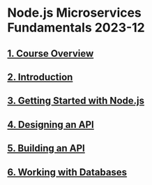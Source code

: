 # Node.js Microservices Fundamentals 2023-12

## [1. Course Overview](docs%2FPluralsight%20-%20Node.js%20Microservices%20Fundamentals%202023-12%2F1.%20Course%20Overview%2Freadme.md)

## [2. Introduction](docs%2FPluralsight%20-%20Node.js%20Microservices%20Fundamentals%202023-12%2F2.%20Introduction%2Freadme.md)

## [3. Getting Started with Node.js](docs%2FPluralsight%20-%20Node.js%20Microservices%20Fundamentals%202023-12%2F3.%20Getting%20Started%20with%20Node.js%2Freadme.md)

## [4. Designing an API](docs%2FPluralsight%20-%20Node.js%20Microservices%20Fundamentals%202023-12%2F4.%20Designing%20an%20API%2Freadme.md)

## [5. Building an API](docs%2FPluralsight%20-%20Node.js%20Microservices%20Fundamentals%202023-12%2F5.%20Building%20an%20API%2Freadme.md)

## [6. Working with Databases](docs%2FPluralsight%20-%20Node.js%20Microservices%20Fundamentals%202023-12%2F6.%20Working%20with%20Databases%2Freadme.md)

